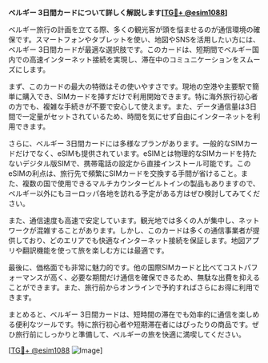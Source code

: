 **ベルギー 3日間カードについて詳しく解説します[[TG💪+ @esim1088](https://t.me/s/esim1088)]**

ベルギー旅行の計画を立てる際、多くの観光客が頭を悩ませるのが通信環境の確保です。スマートフォンやタブレットを使い、地図やSNSを活用したい方には、ベルギー 3日間カードが最適な選択肢です。このカードは、短期間でベルギー国内での高速インターネット接続を実現し、滞在中のコミュニケーションをスムーズにします。

まず、このカードの最大の特徴はその使いやすさです。現地の空港や主要駅で簡単に購入でき、SIMカードを挿すだけで利用開始できます。特に海外旅行初心者の方でも、複雑な手続きが不要で安心して使えます。また、データ通信量は3日間で一定量がセットされているため、時間を気にせず自由にインターネットを利用できます。

さらに、ベルギー 3日間カードには多様なプランがあります。一般的なSIMカードだけでなく、eSIMも提供されています。eSIMとは物理的なSIMカードを持たないデジタル版SIMで、携帯電話の設定から直接インストール可能です。このeSIMの利点は、旅行先で頻繁にSIMカードを交換する手間が省けること。また、複数の国で使用できるマルチカウンタービルトインの製品もありますので、ベルギー以外にもヨーロッパ各地を訪れる予定がある方はぜひ検討してみてください。

また、通信速度も高速で安定しています。観光地では多くの人が集中し、ネットワークが混雑することがあります。しかし、このカードは多くの通信事業者が提供しており、どのエリアでも快適なインターネット接続を保証します。地図アプリや翻訳機能を使って旅を楽しむ方には最適です。

最後に、価格面でも非常に魅力的です。他の国際SIMカードと比べてコストパフォーマンスが高く、必要な期間だけ通信を確保できるため、無駄な出費を抑えることができます。また、旅行前からオンラインで予約すればさらにお得に利用できます。

まとめると、ベルギー 3日間カードは、短時間の滞在でも効率的に通信を楽しめる便利なツールです。特に旅行初心者や短期滞在者にはぴったりの商品です。ぜひ旅行前にしっかりと準備して、ベルギーの旅を快適に満喫してください。

[[TG💪+ @esim1088](https://t.me/s/esim1088) ![Image](https://i.postimg.cc/Y0z9fWf4/image.png)]